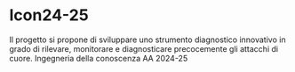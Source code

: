 # Icon24-25
Il progetto si propone di sviluppare uno strumento diagnostico innovativo in grado di rilevare, monitorare e diagnosticare precocemente gli attacchi di cuore.
Ingegneria della conoscenza AA 2024-25
